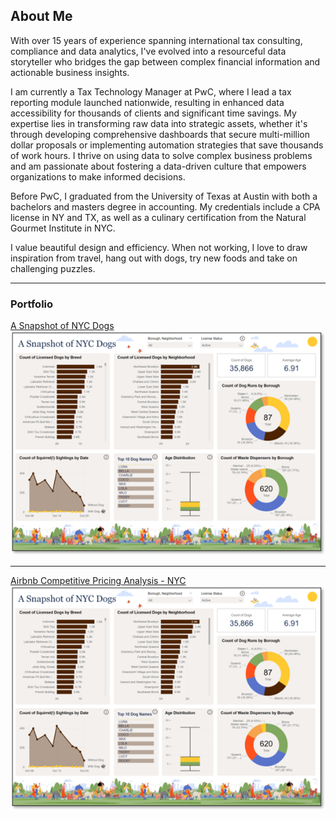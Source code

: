 ## About Me

With over 15 years of experience spanning international tax consulting, compliance and data analytics, I've evolved into a resourceful data storyteller who bridges the gap between complex financial information and actionable business insights. 

I am currently a Tax Technology Manager at PwC, where I lead a tax reporting module launched nationwide, resulting in enhanced data accessibility for thousands of clients and significant time savings. My expertise lies in transforming raw data into strategic assets, whether it's through developing comprehensive dashboards that secure multi-million dollar proposals or implementing automation strategies that save thousands of work hours. I thrive on using data to solve complex business problems and am passionate about fostering a data-driven culture that empowers organizations to make informed decisions.

Before PwC, I graduated from the University of Texas at Austin with both a bachelors and masters degree in accounting. My credentials include a CPA license in NY and TX, as well as a culinary certification from the Natural Gourmet Institute in NYC.

I value beautiful design and efficiency. When not working, I love to draw inspiration from travel, hang out with dogs, try new foods and take on challenging puzzles.

---

### Portfolio 

[A Snapshot of NYC Dogs](/a_snapshot_of_nyc_dogs)
<br><img src="images/nycdogsscreenshot.png?raw=true"/>

---

[Airbnb Competitive Pricing Analysis - NYC](/airbnb)
<br><img src="images/nycdogsscreenshot.png?raw=true"/>

